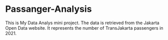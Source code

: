 # Passanger-Analysis
This is My Data Analys mini project. The data is retrieved from the Jakarta Open Data website. It represents the number of TransJakarta passengers in 2021.
